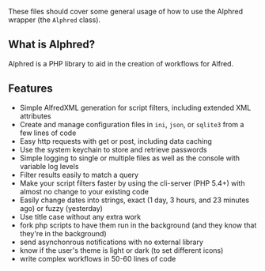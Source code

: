 These files should cover some general usage of how to use the Alphred wrapper (the `Alphred` class).

## What is Alphred?
Alphred is a PHP library to aid in the creation of workflows for Alfred.

## Features
* Simple AlfredXML generation for script filters, including extended XML attributes
* Create and manage configuration files in `ini`, `json`, or `sqlite3` from a few lines of code
* Easy http requests with get or post, including data caching
* Use the system keychain to store and retrieve passwords
* Simple logging to single or multiple files as well as the console with variable log levels
* Filter results easily to match a query
* Make your script filters faster by using the cli-server (PHP 5.4+) with almost no change to your existing code
* Easily change dates into strings, exact (1 day, 3 hours, and 23 minutes ago) or fuzzy (yesterday)
* Use title case without any extra work
* fork php scripts to have them run in the background (and they know that they're in the background)
* send asynchonrous notifications with no external library
* know if the user's theme is light or dark (to set different icons)
* write complex workflows in 50-60 lines of code